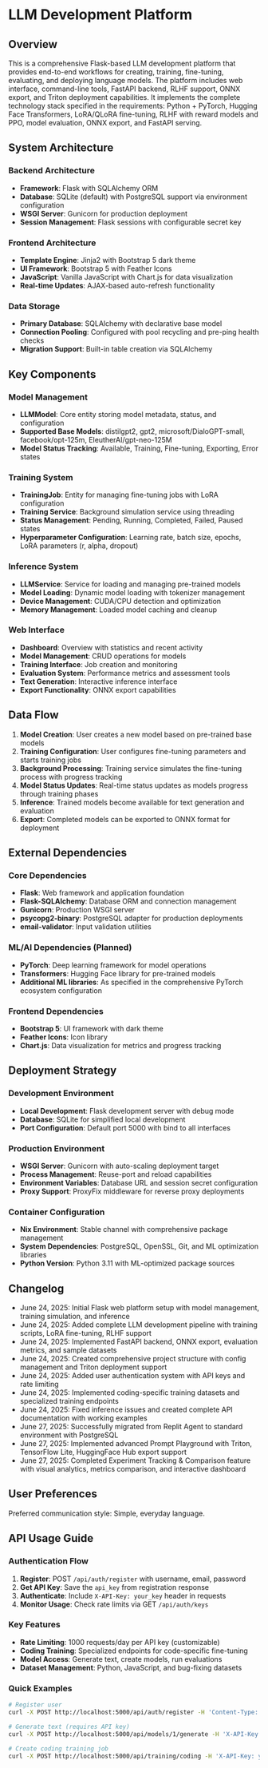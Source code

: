 # LLM Development Platform

## Overview

This is a comprehensive Flask-based LLM development platform that provides end-to-end workflows for creating, training, fine-tuning, evaluating, and deploying language models. The platform includes web interface, command-line tools, FastAPI backend, RLHF support, ONNX export, and Triton deployment capabilities. It implements the complete technology stack specified in the requirements: Python + PyTorch, Hugging Face Transformers, LoRA/QLoRA fine-tuning, RLHF with reward models and PPO, model evaluation, ONNX export, and FastAPI serving.

## System Architecture

### Backend Architecture
- **Framework**: Flask with SQLAlchemy ORM
- **Database**: SQLite (default) with PostgreSQL support via environment configuration
- **WSGI Server**: Gunicorn for production deployment
- **Session Management**: Flask sessions with configurable secret key

### Frontend Architecture
- **Template Engine**: Jinja2 with Bootstrap 5 dark theme
- **UI Framework**: Bootstrap 5 with Feather Icons
- **JavaScript**: Vanilla JavaScript with Chart.js for data visualization
- **Real-time Updates**: AJAX-based auto-refresh functionality

### Data Storage
- **Primary Database**: SQLAlchemy with declarative base model
- **Connection Pooling**: Configured with pool recycling and pre-ping health checks
- **Migration Support**: Built-in table creation via SQLAlchemy

## Key Components

### Model Management
- **LLMModel**: Core entity storing model metadata, status, and configuration
- **Supported Base Models**: distilgpt2, gpt2, microsoft/DialoGPT-small, facebook/opt-125m, EleutherAI/gpt-neo-125M
- **Model Status Tracking**: Available, Training, Fine-tuning, Exporting, Error states

### Training System
- **TrainingJob**: Entity for managing fine-tuning jobs with LoRA configuration
- **Training Service**: Background simulation service using threading
- **Status Management**: Pending, Running, Completed, Failed, Paused states
- **Hyperparameter Configuration**: Learning rate, batch size, epochs, LoRA parameters (r, alpha, dropout)

### Inference System
- **LLMService**: Service for loading and managing pre-trained models
- **Model Loading**: Dynamic model loading with tokenizer management
- **Device Management**: CUDA/CPU detection and optimization
- **Memory Management**: Loaded model caching and cleanup

### Web Interface
- **Dashboard**: Overview with statistics and recent activity
- **Model Management**: CRUD operations for models
- **Training Interface**: Job creation and monitoring
- **Evaluation System**: Performance metrics and assessment tools
- **Text Generation**: Interactive inference interface
- **Export Functionality**: ONNX export capabilities

## Data Flow

1. **Model Creation**: User creates a new model based on pre-trained base models
2. **Training Configuration**: User configures fine-tuning parameters and starts training jobs
3. **Background Processing**: Training service simulates the fine-tuning process with progress tracking
4. **Model Status Updates**: Real-time status updates as models progress through training phases
5. **Inference**: Trained models become available for text generation and evaluation
6. **Export**: Completed models can be exported to ONNX format for deployment

## External Dependencies

### Core Dependencies
- **Flask**: Web framework and application foundation
- **Flask-SQLAlchemy**: Database ORM and connection management
- **Gunicorn**: Production WSGI server
- **psycopg2-binary**: PostgreSQL adapter for production deployments
- **email-validator**: Input validation utilities

### ML/AI Dependencies (Planned)
- **PyTorch**: Deep learning framework for model operations
- **Transformers**: Hugging Face library for pre-trained models
- **Additional ML libraries**: As specified in the comprehensive PyTorch ecosystem configuration

### Frontend Dependencies
- **Bootstrap 5**: UI framework with dark theme
- **Feather Icons**: Icon library
- **Chart.js**: Data visualization for metrics and progress tracking

## Deployment Strategy

### Development Environment
- **Local Development**: Flask development server with debug mode
- **Database**: SQLite for simplified local development
- **Port Configuration**: Default port 5000 with bind to all interfaces

### Production Environment
- **WSGI Server**: Gunicorn with auto-scaling deployment target
- **Process Management**: Reuse-port and reload capabilities
- **Environment Variables**: Database URL and session secret configuration
- **Proxy Support**: ProxyFix middleware for reverse proxy deployments

### Container Configuration
- **Nix Environment**: Stable channel with comprehensive package management
- **System Dependencies**: PostgreSQL, OpenSSL, Git, and ML optimization libraries
- **Python Version**: Python 3.11 with ML-optimized package sources

## Changelog
- June 24, 2025: Initial Flask web platform setup with model management, training simulation, and inference
- June 24, 2025: Added complete LLM development pipeline with training scripts, LoRA fine-tuning, RLHF support
- June 24, 2025: Implemented FastAPI backend, ONNX export, evaluation metrics, and sample datasets
- June 24, 2025: Created comprehensive project structure with config management and Triton deployment support
- June 24, 2025: Added user authentication system with API keys and rate limiting
- June 24, 2025: Implemented coding-specific training datasets and specialized training endpoints
- June 24, 2025: Fixed inference issues and created complete API documentation with working examples
- June 27, 2025: Successfully migrated from Replit Agent to standard environment with PostgreSQL
- June 27, 2025: Implemented advanced Prompt Playground with Triton, TensorFlow Lite, HuggingFace Hub export support
- June 27, 2025: Completed Experiment Tracking & Comparison feature with visual analytics, metrics comparison, and interactive dashboard

## User Preferences

Preferred communication style: Simple, everyday language.

## API Usage Guide

### Authentication Flow
1. **Register**: POST `/api/auth/register` with username, email, password
2. **Get API Key**: Save the `api_key` from registration response
3. **Authenticate**: Include `X-API-Key: your_key` header in requests
4. **Monitor Usage**: Check rate limits via GET `/api/auth/keys`

### Key Features
- **Rate Limiting**: 1000 requests/day per API key (customizable)
- **Coding Training**: Specialized endpoints for code-specific fine-tuning
- **Model Access**: Generate text, create models, run evaluations
- **Dataset Management**: Python, JavaScript, and bug-fixing datasets

### Quick Examples
```bash
# Register user
curl -X POST http://localhost:5000/api/auth/register -H 'Content-Type: application/json' -d '{"username":"user","email":"user@example.com","password":"pass"}'

# Generate text (requires API key)
curl -X POST http://localhost:5000/api/models/1/generate -H 'X-API-Key: your_key' -H 'Content-Type: application/json' -d '{"prompt":"def fibonacci(n):","max_length":100}'

# Create coding training job
curl -X POST http://localhost:5000/api/training/coding -H 'X-API-Key: your_key' -H 'Content-Type: application/json' -d '{"model_id":1,"job_name":"Python Training","dataset_id":1}'
```
